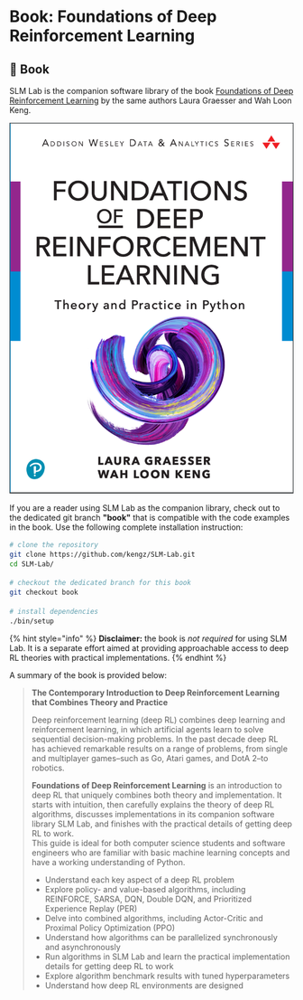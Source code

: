 # Book: Foundations of Deep Reinforcement Learning

## 📖 Book

SLM Lab is the companion software library of the book [Foundations of Deep Reinforcement Learning](https://www.amazon.com/dp/0135172381) by the same authors Laura Graesser and Wah Loon Keng.

![](../.gitbook/assets/book-cover-outline.png)

If you are a reader using SLM Lab as the companion library, check out to the dedicated git branch **"book"** that is compatible with the code examples in the book. Use the following complete installation instruction:

```bash
# clone the repository
git clone https://github.com/kengz/SLM-Lab.git
cd SLM-Lab/

# checkout the dedicated branch for this book
git checkout book

# install dependencies
./bin/setup
```

{% hint style="info" %}
**Disclaimer:** the book is _not required_ for using SLM Lab. It is a separate effort aimed at providing approachable access to deep RL theories with practical implementations.
{% endhint %}

A summary of the book is provided below:

> **The Contemporary Introduction to Deep Reinforcement Learning that Combines Theory and Practice**  
>   
> Deep reinforcement learning \(deep RL\) combines deep learning and reinforcement learning, in which artificial agents learn to solve sequential decision-making problems. In the past decade deep RL has achieved remarkable results on a range of problems, from single and multiplayer games–such as Go, Atari games, and DotA 2–to robotics.  
>   
> **Foundations of Deep Reinforcement Learning** is an introduction to deep RL that uniquely combines both theory and implementation. It starts with intuition, then carefully explains the theory of deep RL algorithms, discusses implementations in its companion software library SLM Lab, and finishes with the practical details of getting deep RL to work.  
> This guide is ideal for both computer science students and software engineers who are familiar with basic machine learning concepts and have a working understanding of Python.
>
> * Understand each key aspect of a deep RL problem
> * Explore policy- and value-based algorithms, including REINFORCE, SARSA, DQN, Double DQN, and Prioritized Experience Replay \(PER\)
> * Delve into combined algorithms, including Actor-Critic and Proximal Policy Optimization \(PPO\)
> * Understand how algorithms can be parallelized synchronously and asynchronously
> * Run algorithms in SLM Lab and learn the practical implementation details for getting deep RL to work
> * Explore algorithm benchmark results with tuned hyperparameters
> * Understand how deep RL environments are designed


